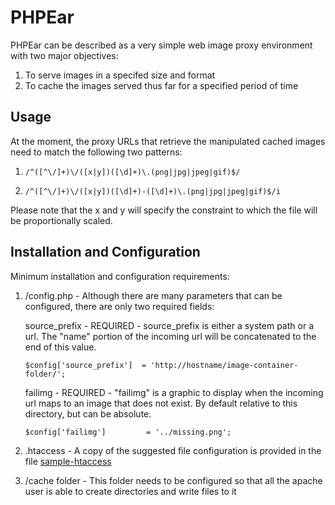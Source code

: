# PHPEar

PHPEar can be described as a very simple web image proxy environment with two major objectives:

1. To serve images in a specifed size and format
2. To cache the images served thus far for a specified period of time

## Usage

At the moment, the proxy URLs that retrieve the manipulated cached images need to match the following two patterns:

1. `/^([^\/]+)\/([x|y])([\d]+)\.(png|jpg|jpeg|gif)$/`

2. `/^([^\/]+)\/([x|y])([\d]+)-([\d]+)\.(png|jpg|jpeg|gif)$/i`

Please note that the x and y will specify the constraint to which the file will be proportionally scaled.

## Installation and Configuration

Minimum installation and configuration requirements:

1. /config.php - Although there are many parameters that can be configured, there are only two required fields:

    source_prefix - REQUIRED - source_prefix is either a system path or a url.  The "name" portion of the incoming url will be concatenated to the end of this value.

    `$config['source_prefix']  = 'http://hostname/image-container-folder/';`

    failimg - REQUIRED - "failimg" is a graphic to display when the incoming url maps to an image that does not exist.  By default relative to this directory, but can be absolute.

    `$config['failimg']         = '../missing.png';`

2. .htaccess - A copy of the suggested file configuration is provided in the file [sample-htaccess](./sample-htaccess)

3. /cache folder - This folder needs to be configured so that all the apache user is able to create directories and write files to it







